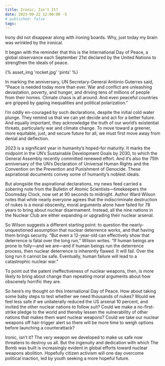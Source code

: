 ```yaml
---
title: Ironic, Isn't It?
date: 2023-09-22 12:00:00 -5
# published: false
tags:
---
```

Irony did not disappear along with ironing boards. Why, just today my brain was wrinkled by the ironical. 

It began with the reminder that this is the International Day of Peace, a global observance each September 21st declared by the United Nations to strengthen the ideals of peace. 
<!-- excerpt -->
{% asset_img 'rocket.jpg' 'pints' %}

In marking the anniversary, UN Secretary-General António Guterres said, "Peace is needed today more than ever. War and conflict are unleashing devastation, poverty, and hunger, and driving tens of millions of people from their homes. Climate chaos is all around. And even peaceful countries are gripped by gaping inequalities and political polarization.”

I’m oddly en-couraged by such declarations, despite the initial cold water plunge. They remind us that we can yet decide and act for a better future. And equally important, they acknowledge the truth of our world’s existential threats, particularly war and climate change. To move toward a greener, more equitable, just, and secure future for all, we must first move away from denial and deflection.  

2023 is a significant year in humanity’s hoped-for maturity. It marks the midpoint in the UN’s Sustainable Development Goals by 2030, to which the General Assembly recently committed renewed effort. And it’s also the 75th anniversary of the UN’s Declaration of Universal Human Rights and the Convention on the Prevention and Punishment of Genocide. These aspirational documents convey some of humanity’s noblest ideals. 

But alongside the aspirational declarations, my news feed carried a sobering note from the Bulletin of Atomic Scientists—timekeepers the Doomsday Clock, now set at 90 seconds to midnight. Author Ward Wilson notes that while nearly everyone agrees that the indiscriminate destruction of nukes is a moral obscenity, moral arguments alone have failed for 78 years to bring about nuclear disarmament. Instead, all the nine nations in the Nuclear Club are either expanding or upgrading their nuclear arsenal. 

So Wilson suggests a different starting point: to question the nearly-unquestioned assumption that nuclear deterrence works, and that having them brings security. “But even a 12-year-old can effectively show that deterrence is fatal over the long run,” Wilson writes. “If human beings are prone to folly—and we are—and if human beings run the deterrence process, then nuclear deterrence is inherently flawed. It will fail. Over the long run it cannot be safe. Eventually, human failure will lead to a catastrophic nuclear war.”

To point out the patent ineffectiveness of nuclear weapons, then, is more likely to bring about change than repeating moral arguments about how obscenely horrific they are. 

So here’s my thought on this International Day of Peace. How about taking some baby steps to test whether we need thousands of nukes? Would we feel less safe if we unilaterally reduced the US arsenal 10 percent, and invited the other nuclear nations to follow suit? Could we make a no-first-strike pledge to the world and thereby lessen the vulnerability of other nations that makes them want nuclear weapons? Could we take our nuclear weapons off hair-trigger alert so there will be more time to weigh options before launching a counterattack? 

Ironic, isn’t it? The very weapon we developed to make us safe now threatens to destroy us all. But the ingenuity and dedication with which The Bomb was built is increasingly evident in global efforts toward nuclear weapons abolition. Hopefully citizen activism will one day overcome political inaction, led by youth seeking a more hopeful future.
